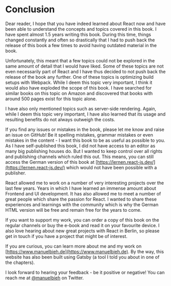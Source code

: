 # Conclusion

Dear reader, I hope that you have indeed learned about React now and have been able to understand the concepts and topics covered in this book. I have spent almost 1.5 years writing this book. During this time, things changed constantly and often so drastically that I had to push back the release of this book a few times to avoid having outdated material in the book.

Unfortunately, this meant that a few topics could not be explored in the same amount of detail that I would have liked. Some of these topics are not even necessarily part of React and I have thus decided to not push back the release of the book any further. One of these topics is optimizing build setups with Webpack. While I deem this topic very important, I think it would also have exploded the scope of this book. I have searched for similar books on this topic on Amazon and discovered that books with around 500 pages exist for this topic alone. 

I have also only mentioned topics such as server-side rendering. Again, while I deem this topic very important, I have also learned that its usage and resulting benefits do not always outweigh the costs.

If you find any issues or mistakes in the book, please let me know and raise an issue on GitHub! Be it spelling mistakes, grammar mistakes or even mistakes in the content - I want this book to be as useful as possible to you. As I have self-published this book, I did not have access to an editor as many big publishing houses do. But I wanted to keep control over all rights and publishing channels which ruled this out. This means, you can still access the German version of this book at [https://lernen.react-js.dev/](https://lernen.react-js.dev/) which would not have been possible with a publisher.

React allowed me to work on a number of very interesting projects over the last few years. Years in which I have learned an immense amount about Frontend and UI development. It has also allowed me to meet a number of great people which share the passion for React. I wanted to share these experiences and learnings with the community which is why the German HTML version will be free and remain free for the years to come.

If you want to support my work, you can order a copy of this book on the regular channels or buy the e-book and read it on your favourite device. I also love hearing about new great projects with React in Berlin, so please get in touch if you have a project that might be of interest. 

If you are curious, you can learn more about me and my work on [https://www.manuelbieh.de](https://www.manuelbieh.de). By the way, this website has also been built using Gatsby (a tool I told you about in one of the chapters).

I look forward to hearing your feedback - be it positive or negative! You can reach me at [@manuelbieh](https://twitter.com/ManuelBieh) on Twitter.

